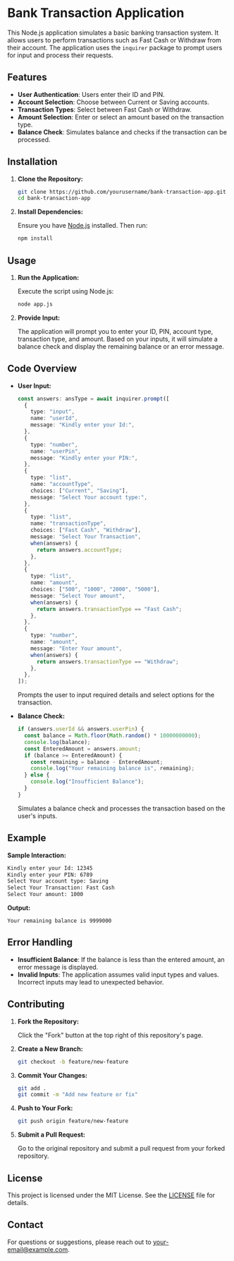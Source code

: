 # Bank Transaction Application

This Node.js application simulates a basic banking transaction system. It allows users to perform transactions such as Fast Cash or Withdraw from their account. The application uses the `inquirer` package to prompt users for input and process their requests.

## Features

- **User Authentication**: Users enter their ID and PIN.
- **Account Selection**: Choose between Current or Saving accounts.
- **Transaction Types**: Select between Fast Cash or Withdraw.
- **Amount Selection**: Enter or select an amount based on the transaction type.
- **Balance Check**: Simulates balance and checks if the transaction can be processed.

## Installation

1. **Clone the Repository:**

   ```bash
   git clone https://github.com/yourusername/bank-transaction-app.git
   cd bank-transaction-app
   ```

2. **Install Dependencies:**

   Ensure you have [Node.js](https://nodejs.org/) installed. Then run:

   ```bash
   npm install
   ```

## Usage

1. **Run the Application:**

   Execute the script using Node.js:

   ```bash
   node app.js
   ```

2. **Provide Input:**

   The application will prompt you to enter your ID, PIN, account type, transaction type, and amount. Based on your inputs, it will simulate a balance check and display the remaining balance or an error message.

## Code Overview

- **User Input:**

  ```typescript
  const answers: ansType = await inquirer.prompt([
    {
      type: "input",
      name: "userId",
      message: "Kindly enter your Id:",
    },
    {
      type: "number",
      name: "userPin",
      message: "Kindly enter your PIN:",
    },
    {
      type: "list",
      name: "accountType",
      choices: ["Current", "Saving"],
      message: "Select Your account type:",
    },
    {
      type: "list",
      name: "transactionType",
      choices: ["Fast Cash", "Withdraw"],
      message: "Select Your Transaction",
      when(answers) {
        return answers.accountType;
      },
    },
    {
      type: "list",
      name: "amount",
      choices: ["500", "1000", "2000", "5000"],
      message: "Select Your amount",
      when(answers) {
        return answers.transactionType == "Fast Cash";
      },
    },
    {
      type: "number",
      name: "amount",
      message: "Enter Your amount",
      when(answers) {
        return answers.transactionType == "Withdraw";
      },
    },
  ]);
  ```

  Prompts the user to input required details and select options for the transaction.

- **Balance Check:**

  ```typescript
  if (answers.userId && answers.userPin) {
    const balance = Math.floor(Math.random() * 10000000000);
    console.log(balance);
    const EnteredAmount = answers.amount;
    if (balance >= EnteredAmount) {
      const remaining = balance - EnteredAmount;
      console.log("Your remaining balance is", remaining);
    } else {
      console.log("Insufficient Balance");
    }
  }
  ```

  Simulates a balance check and processes the transaction based on the user's inputs.

## Example

**Sample Interaction:**

```bash
Kindly enter your Id: 12345
Kindly enter your PIN: 6789
Select Your account type: Saving
Select Your Transaction: Fast Cash
Select Your amount: 1000
```

**Output:**

```
Your remaining balance is 9999000
```

## Error Handling

- **Insufficient Balance**: If the balance is less than the entered amount, an error message is displayed.
- **Invalid Inputs**: The application assumes valid input types and values. Incorrect inputs may lead to unexpected behavior.

## Contributing

1. **Fork the Repository:**

   Click the "Fork" button at the top right of this repository's page.

2. **Create a New Branch:**

   ```bash
   git checkout -b feature/new-feature
   ```

3. **Commit Your Changes:**

   ```bash
   git add .
   git commit -m "Add new feature or fix"
   ```

4. **Push to Your Fork:**

   ```bash
   git push origin feature/new-feature
   ```

5. **Submit a Pull Request:**

   Go to the original repository and submit a pull request from your forked repository.

## License

This project is licensed under the MIT License. See the [LICENSE](LICENSE) file for details.

## Contact

For questions or suggestions, please reach out to [your-email@example.com](mailto:your-email@example.com).
```

